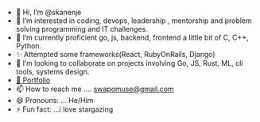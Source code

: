 - 👋 Hi, I’m @skanenje
- 👀 I’m interested in coding, devops, leadership , mentorship and problem solving programming and IT challenges.
- 🌱 I’m currently proficient go, js, backend, frontend a little bit of C, C++, Python.
- ✨ Attempted some frameworks(React, RubyOnRails, Django)
- 💞️ I’m looking to collaborate on projects involving Go, JS, Rust, ML, cli tools, systems design.
- <a href="https://folio.work.gd/" target="_blank">💼 Portfolio</a>
- 📫 How to reach me .... swapomuse@gmail.com
- 😄 Pronouns: ... He/Him
- ⚡ Fun fact: ...i love stargazing

<!---
skanenje/skanenje is a ✨ special ✨ repository because its `README.md` (this file) appears on your GitHub profile.
You can click the Preview link to take a look at your changes.


